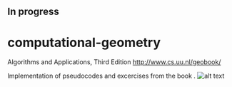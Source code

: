 ## In progress 
# computational-geometry
Algorithms and Applications, Third Edition
http://www.cs.uu.nl/geobook/

Implementation of pseudocodes and excercises from the book .
![alt text](http://www.cs.uu.nl/geobook/cover3.jpg)




